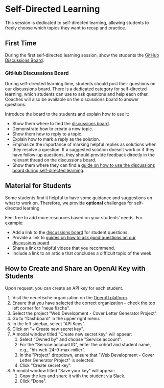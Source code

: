 # Self-Directed Learning

This session is dedicated to self-directed learning, allowing students to freely choose which topics they want to recap and practice.

## First Time

During the first self-directed learning session, show the students the [GitHub Discussions Board](###GitHub-Discussions-Board).

### GitHub Discussions Board

During self-directed learning time, students should post their questions on our discussions board. There is a dedicated category for self-directed learning, which students can use to ask questions and help each other. Coaches will also be available on the discussions board to answer questions.

Introduce the board to the students and explain how to use it:

- Show them where to find the [discussions board](https://github.com/orgs/neuefische/discussions/categories/web-self-directed-learning).
- Demonstrate how to create a new topic.
- Show them how to reply to a topic.
- Explain how to mark a reply as the solution.
- Emphasize the importance of marking helpful replies as solutions when they resolve a question. If a suggested solution doesn’t work or if they have follow-up questions, they should provide feedback directly in the relevant thread on the discussions board.
- Show them where they can find a [guide on how to use the discussions board during self-directed learning](https://github.com/neuefische/questions/wiki).

## Material for Students

Some students find it helpful to have some guidance and suggestions on what to work on. Therefore, we provide **optional** challenges for self-directed learning.

Feel free to add more resources based on your students’ needs. For example:

- Add a link to the [discussions board](https://github.com/orgs/neuefische/discussions/categories/web-self-directed-learning) for student questions.
- Provide a link to [guides on how to ask good questions on our discussions board](https://github.com/neuefische/questions/wiki).
- Share a link to helpful videos that you recommend.
- Include a link to an article that concludes a difficult topic of the week.

## How to Create and Share an OpenAI Key with Students

Upon request, you can create an API key for each student.

1. Visit the neuefische organization on the [OpenAI platform](https://platform.openai.com/).
2. Ensure that you have selected the correct organization – check the top left corner for "neue fische".
3. Select the project "Web Development - Cover Letter Generator Project".
4. Go to “Dashboard” in the upper right menu.
5. In the left sidebar, select “API Keys”.
6. Click on "+ Create new secret key".
7. A modal window titled "Create new secret key" will appear:
   1. Select "Owned by" and choose "Service account".
   2. For the "Service account ID", enter the cohort and student name, e.g., "hh-web-24-9-max-miller".
   3. In the "Project" dropdown, ensure that "Web Development - Cover Letter Generator Project" is selected.
   4. Click "Create secret key".
8. A modal window titled "Save your key" will appear:
   1. Copy the key and share it with the student via Slack.
   2. Click "Done".
